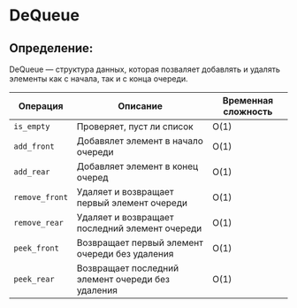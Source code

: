 # DeQueue
## Определение:
DeQueue — структура данных, которая позваляет добавлять и удалять элементы как с начала, так и с конца очереди.


| Операция        | Описание                                                  | Временная сложность |
|-----------------|-----------------------------------------------------------|---------------------|
| `is_empty`      | Проверяет, пуст ли список                                 | O(1)                |
| `add_front`     | Добавялет элемент в начало очереди                        | O(1)                |
| `add_rear`      | Добавляет элемент в конец очеред                          | O(1)                |
| `remove_front`  | Удаляет и возвращает первый элемент очереди               | O(1)                |
| `remove_rear`   | Удаляет и возвращает последний элемент очереди            | O(1)                |
| `peek_front`    | Возвращает первый элемент очереди без удаления            | O(1)                |
| `peek_rear`     | Возвращает последний элемент очереди без удаления         | O(1)                |